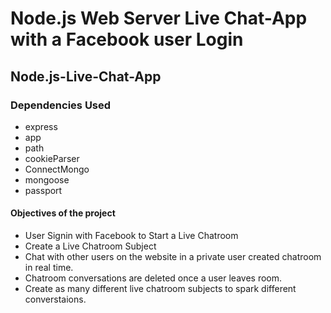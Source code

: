 # Node.js Web Server Live Chat-App with a Facebook user Login

## Node.js-Live-Chat-App

### Dependencies Used

* express
* app 
* path
* cookieParser
* ConnectMongo
* mongoose
* passport

#### Objectives of the project

* User Signin with Facebook to Start a Live Chatroom
* Create a Live Chatroom Subject
* Chat with other users on the website in a private user created chatroom in real time. 
* Chatroom conversations are deleted once a user leaves room.
* Create as many different live chatroom subjects to spark different converstaions.
